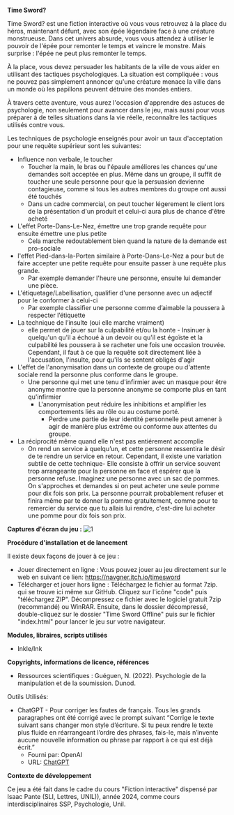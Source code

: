 **Time Sword?**

Time Sword? est une fiction interactive où vous vous retrouvez à la place du héros, maintenant défunt, avec son épée légendaire face à une créature monstrueuse. Dans cet univers absurde, vous vous attendez à utiliser le pouvoir de l'épée pour remonter le temps et vaincre le monstre. Mais surprise : l'épée ne peut plus remonter le temps.

À la place, vous devez persuader les habitants de la ville de vous aider en utilisant des tactiques psychologiques. La situation est compliquée : vous ne pouvez pas simplement annoncer qu'une créature menace la ville dans un monde où les papillons peuvent détruire des mondes entiers.

À travers cette aventure, vous aurez l'occasion d'apprendre des astuces de psychologie, non seulement pour avancer dans le jeu, mais aussi pour vous préparer à de telles situations dans la vie réelle, reconnaître les tactiques utilisés contre vous.

Les techniques de psychologie enseignés pour avoir un taux d'acceptation pour une requête supérieur sont les suivantes:
- Influence non verbale, le toucher
  - Toucher la main, le bras ou l'épaule améliores les chances qu'une demandes soit acceptée en plus. Même dans un groupe, il suffit de toucher une seule personne pour que la persuasion devienne contagieuse, comme si tous les autres membres du groupe ont aussi été touchés
  - Dans un cadre commercial, on peut toucher légerement le client lors de la présentation d'un produit et celui-ci aura plus de chance d'être acheté
- L'effet Porte-Dans-Le-Nez, émettre une trop grande requête pour ensuite émettre une plus petite
  - Cela marche redoutablement bien quand la nature de la demande est pro-sociale
- l'effet Pied-dans-la-Porten similaire à Porte-Dans-Le-Nez a pour but de faire accepter une petite requête pour ensuite passer à une requête plus grande.
  - Par exemple demander l'heure une personne, ensuite lui demander une pièce.
- L'étiquetage/Labellisation, qualifier d'une personne avec un adjectif pour le conformer à celui-ci
  - Par exemple classifier une personne comme d’aimable la poussera à respecter l’étiquette
- La technique de l’insulte (oui elle marche vraiment)
  - elle permet de jouer sur la culpabilité et/ou la honte
      		- Insinuer à quelqu'un qu'il a échoué à un devoir ou qu'il est égoïste et la culpabilité les poussera à se racheter une fois une occasion trouvée. Cependant, il faut à ce que la requête soit directement liée à l'accusation, l'insulte, pour qu'ils se sentent obligés d'agir
- L'effet de l'anonymisation dans un contexte de groupe ou d'attente sociale rend la personne plus conforme dans le groupe.
  - Une personne qui met une tenu d'infirmier avec un masque pour être anonyme montre que la personne anonyme se comporte plus en tant qu'infirmier
    - L'anonymisation peut réduire les inhibitions et amplifier les comportements liés au rôle ou au costume porté.
      - Perdre une partie de leur identité personnelle peut amener à agir de manière plus extrême ou conforme aux attentes du groupe.
- La réciprocité même quand elle n'est pas entiérement accomplie
  - On rend un service à quelqu’un, et cette personne ressentira le désir de te rendre un service en retour. Cependant, il existe une variation subtile de cette technique- Elle consiste à offrir un service souvent trop arrangeante pour la personne en face et espérer que la personne refuse. Imaginez une personne avec un sac de pommes. On s'approches et demandes si on peut acheter une seule pomme pour dix fois son prix. La personne pourrait probablement refuser et finira même par te donner la pomme gratuitement, comme pour te remercier du service que tu allais lui rendre, c'est-dire lui acheter une pomme pour dix fois son prix. 

**Captures d'écran du jeu :**
![1](https://github.com/user-attachments/assets/ea66e09f-1bd7-4247-9b63-9b8dfc2b80f3)


**Procédure d'installation et de lancement**

Il existe deux façons de jouer à ce jeu :
	
- Jouer directement en ligne : Vous pouvez jouer au jeu directement sur le web en suivant ce lien: https://navgner.itch.io/timesword
- Télécharger et jouer hors ligne : Téléchargez le fichier au format 7zip. qui se trouve ici même sur GitHub. Cliquez sur l'icône "code" puis "téléchargez ZIP". Décompressez ce fichier avec le logiciel gratuit 7zip (recommandé) ou WinRAR. Ensuite, dans le dossier décompressé, double-cliquez sur le dossier "Time Sword Offline" puis sur le fichier "index.html" pour lancer le jeu sur votre navigateur.


**Modules, libraires, scripts utilisés**
- Inkle/Ink


**Copyrights, informations de licence, références**
- Ressources scientifiques :
    Guéguen, N. (2022). Psychologie de la manipulation et de la soumission. Dunod.

Outils Utilisés:
- ChatGPT - Pour corriger les fautes de français. Tous les grands paragraphes ont été corrigé avec le prompt suivant “Corrige le texte suivant sans changer mon style d’écriture. Si tu peux rendre le texte plus fluide en réarrangeant l’ordre des phrases, fais-le, mais n’invente aucune nouvelle information ou phrase par rapport à ce qui est déjà écrit.”
  - Fourni par: OpenAI
  - URL: [ChatGPT](https://www.openai.com/chatgpt)


**Contexte de développement**

Ce jeu a été fait dans le cadre du cours "Fiction interactive" dispensé par Isaac Pante (SLI, Lettres, UNIL)), année 2024, comme cours interdisciplinaires SSP, Psychologie, Unil.

